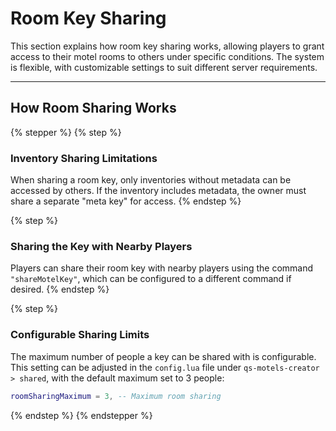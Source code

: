 # Room Key Sharing

This section explains how room key sharing works, allowing players to grant access to their motel rooms to others under specific conditions. The system is flexible, with customizable settings to suit different server requirements.

***

## How Room Sharing Works <a href="#how-room-sharing-works" id="how-room-sharing-works"></a>

{% stepper %}
{% step %}
### **Inventory Sharing Limitations**

When sharing a room key, only inventories without metadata can be accessed by others. If the inventory includes metadata, the owner must share a separate "meta key" for access.
{% endstep %}

{% step %}
### **Sharing the Key with Nearby Players**

Players can share their room key with nearby players using the command `"shareMotelKey"`, which can be configured to a different command if desired.
{% endstep %}

{% step %}
### **Configurable Sharing Limits**

The maximum number of people a key can be shared with is configurable. This setting can be adjusted in the `config.lua` file under `qs-motels-creator > shared`, with the default maximum set to 3 people:

```lua
roomSharingMaximum = 3, -- Maximum room sharing
```
{% endstep %}
{% endstepper %}
